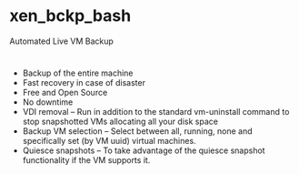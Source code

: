 # xen_bckp_bash
Automated Live VM Backup
# 
- Backup of the entire machine
- Fast recovery in case of disaster
- Free and Open Source
- No downtime
- VDI removal – Run in addition to the standard vm-uninstall command to stop snapshotted VMs allocating all your disk space
- Backup VM selection – Select between all, running, none and specifically set (by VM uuid) virtual machines.
- Quiesce snapshots – To take advantage of the quiesce snapshot functionality if the VM supports it.
